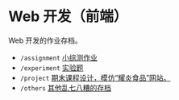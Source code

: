# Web 开发（前端）

Web 开发的作业存档。

- `/assignment` [小综测作业](assignment)
- `/experiment` [实验题](experiment)
- `/project` [期末课程设计，模仿“耀炎食品”网站。](project)
- `/others` [其他乱七八糟的存档](others)
